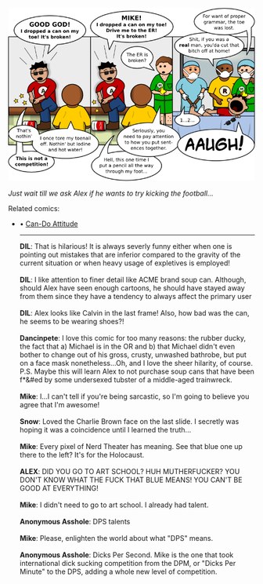 <!--
.. title: Broken Toe
.. slug: broken-toe
.. date: 2010/12/13 00:00:00
.. tags: 
.. link: 
.. description: 
-->

<a href='broken-toe.html' title='View comments'>
<img class='comic' src='../assets/comics/20101213.png' />
</a>

<em>Just wait till we ask Alex if he wants to try kicking the football...</em>

<!-- TEASER_END -->
<div class='related'><span>Related comics:</span><ul class='inline'>
<li>&bull; <a href='can-do-attitude.html'>Can-Do Attitude</a></li>
</li>
<hr />

<div class='comments'>
<b>DIL</b>: That is hilarious! It is always severly funny either when one is pointing out mistakes that are inferior compared to the gravity of the current situation or when heavy usage of expletives is employed!<br /><br />
<b>DIL</b>: I like attention to finer detail like ACME brand soup can. Although, should Alex have seen enough cartoons, he should have stayed away from them since they have a tendency to always affect the primary user<br /><br />
<b>DIL</b>: Alex looks like Calvin in the last frame! Also, how bad was the can, he seems to be wearing shoes?!<br /><br />
<b>Dancinpete</b>: I love this comic for too many reasons: the rubber ducky, the fact that a) Michael is in the OR and b) that Michael didn't even bother to change out of his gross, crusty, unwashed bathrobe, but put on a face mask nonetheless...Oh, and I love the sheer hilarity, of course. P.S. Maybe this will learn Alex to not purchase soup cans that have been f*&amp;#ed by some undersexed tubster of a middle-aged trainwreck.<br /><br />
<b>Mike</b>: I...I can't tell if you're being sarcastic, so I'm going to believe you agree that I'm awesome!<br /><br />
<b>Snow</b>: Loved the Charlie Brown face on the last slide. I secretly was hoping it was a coincidence until I learned the truth...<br /><br />
<b>Mike</b>: Every pixel of Nerd Theater has meaning. See that blue one up there to the left? It's for the Holocaust.<br /><br />
<b>ALEX</b>: DID YOU GO TO ART SCHOOL? HUH MUTHERFUCKER? YOU DON'T KNOW WHAT THE FUCK THAT BLUE MEANS! YOU CAN'T BE GOOD AT EVERYTHING!<br /><br />
<b>Mike</b>: I didn't need to go to art school. I already had talent.<br /><br />
<b>Anonymous Asshole</b>: DPS talents<br /><br />
<b>Mike</b>: Please, enlighten the world about what "DPS" means.<br /><br />
<b>Anonymous Asshole</b>: Dicks Per Second. Mike is the one that took international dick sucking competition from the DPM, or "Dicks Per Minute" to the DPS, adding a whole new level of competition. <br /><br />
</div>

